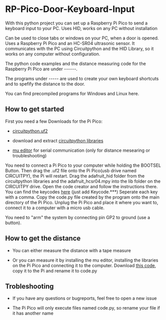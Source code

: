 # RP-Pico-Door-Keyboard-Input
With this python project you can set up a Raspberry Pi Pico to send a keyboard input to your PC. Uses HID, works on any PC without installation

Can be used to close tabs or windows on your PC, when a door is opened. Uses a Raspberry Pi Pico and an HC-SR04 ultrasonic sensor. It communicates with the PC using Circuitpython and the HID Library, so it works on any computer without configuration.

The python code examples and the distance measuring code for the Raspberry Pi Pico are under ------.

The programs under ----- are used to create your own keyboard shortcuts and to spefify the distance to the door.

You can find precompiled programs for Windows and Linux here.

## How to get started
First you need a few Downloads for the Pi Pico:

- [circuitpython.uf2](https://circuitpython.org/board/raspberry_pi_pico/)

- download and extract [circuitpython libraries](https://circuitpython.org/libraries)

- [mu editor](https://codewith.mu/en/download) for serial communication (only for distance mesearing or troubleshooting)

You need to connect a Pi Pico to your computer while holding the BOOTSEL Button. Then drag the .uf2 file onto the Pi Pico(usb drive named CIRCUITPY), the Pi will restart. Drag the adafruit_hid folder from the circuitpython libraries and the adafruit_hcsr04.mpy into the lib folder on the CIRCUITPY drive. Open the code creator and follow the instructions there. You can find the keycodes [here](https://github.com/adafruit/Adafruit_CircuitPython_HID/blob/main/adafruit_hid/keycode.py) (just add Keycode.\*\*\*) Seperate each key with a comma. Copy the code.py file created by the program onto the main directory of the Pi Pico. Unplug the Pi Pico and place it where you want to, connect it to a computer with a micro usb cable.

You need to "arm" the system by connecting pin GP2 to ground (use a button).

## How to get the distance

- You can either measure the distance with a tape measure

- Or you can measure it by installing the mu editor, installing the libraries on the Pi Pico and connecting it to the computer. Download [this code](), copy it to the Pi and rename it to code.py

## Trobleshooting

- If you have any questions or bugreports, feel free to open a new issue

- The Pi Pico will only execute files named code.py, so rename your file if it has another name
